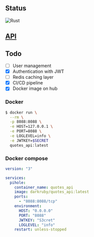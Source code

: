 ## Status

![Rust](https://github.com/venil7/quotes_api/workflows/Rust/badge.svg)

## [API](./API.md)

## Todo

- [ ] User management
- [x] Authentication with JWT
- [ ] Redis caching layer
- [x] CI/CD pipeline
- [x] Docker image on hub

### Docker

```bash
$ docker run \
  --rm \
  -p 8088:8088 \
  -e HOST=127.0.0.1 \
  -e PORT=8088 \
  -e LOGLEVEL=info \
  -e JWTKEY=$SECRET
  quotes_api:latest
```

### Docker compose

```yml
version: "3"

services:
  pihole:
    container_name: quotes_api
    image: darkruby/quotes_api:latest
    ports:
      - "8088:8088/tcp"
    environment:
      HOST: "0.0.0.0"
      PORT: "8088"
      JWTKEY: "S3cret"
      LOGLEVEL: "info"
    restart: unless-stopped
```
